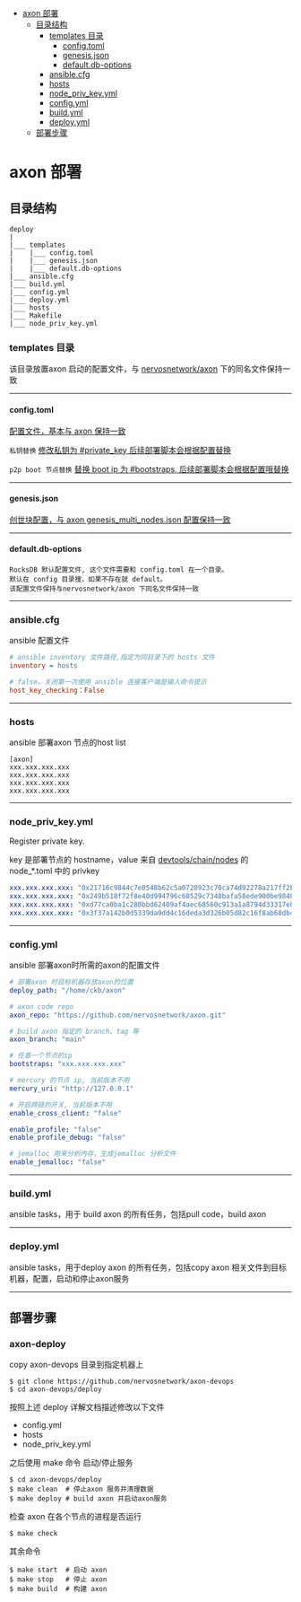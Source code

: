 
<!-- TOC -->

- [axon 部署](#axon-部署)
  - [目录结构](#目录结构)
    - [templates 目录](#templates-目录)
      - [config.toml](#config.toml)
      - [genesis.json](#genesis.json)
      - [default.db-options](#default.db-options)
    - [ansible.cfg](#ansible.cfg)
    - [hosts](#hosts)
    - [node_priv_key.yml](#node_priv_key.yml)
    - [config.yml](#config.yml)
    - [build.yml](#build.yml)
    - [deploy.yml](#deploy.yml)
  - [部署步骤](#部署步骤)

<!-- /TOC -->

<a id="markdown-axon-部署" name="axon-部署"></a>
# axon 部署

<a id="markdown-目录结构" name="目录结构"></a>
## 目录结构
```
deploy
|
|___ templates
|    |___ config.toml
|    |___ genesis.json
|    |___ default.db-options
|___ ansible.cfg
|___ build.yml
|___ config.yml
|___ deploy.yml
|___ hosts
|___ Makefile
|___ node_priv_key.yml

```

<a id="markdown-templates-目录" name="templates-目录"></a>
### templates 目录
该目录放置axon 启动的配置文件，与 [nervosnetwork/axon](https://github.com/nervosnetwork/axon/tree/main/devtools/chain) 下的同名文件保持一致

****

<a id="markdown-config.toml" name="config.toml"></a>
#### config.toml
[配置文件，基本与 axon 保持一致](https://github.com/nervosnetwork/axon/blob/main/devtools/chain/config.toml)

`私钥替换` 
[修改私钥为 #private_key 后续部署脚本会根据配置替换](https://github.com/nervosnetwork/axon-devops/blob/main/deploy/templates/config.toml#L2)

`p2p boot 节点替换` [替换 boot ip 为 #bootstraps, 后续部署脚本会根据配置哦替换](https://github.com/nervosnetwork/axon-devops/blob/main/deploy/templates/config.toml#L34)

****

<a id="markdown-genesis.json" name="genesis.json"></a>
#### genesis.json
[创世块配置，与 axon genesis_multi_nodes.json 配置保持一致](https://github.com/nervosnetwork/axon/blob/main/devtools/chain/nodes/genesis_multi_nodes.json)

****

<a id="markdown-default.db-options" name="default.db-options"></a>
#### default.db-options

```default.db-options
RocksDB 默认配置文件, 这个文件需要和 config.toml 在一个目录。
默认在 config 目录搜，如果不存在就 default。
该配置文件保持与nervosnetwork/axon 下同名文件保持一致
```
****

<a id="markdown-ansible.cfg" name="ansible.cfg"></a>
### ansible.cfg
ansible 配置文件

```ansible.cfg
# ansible inventory 文件路径,指定为同目录下的 hosts 文件
inventory = hosts

# false，关闭第一次使用 ansible 连接客户端是输入命令提示
host_key_checking：False
```
****

<a id="markdown-hosts" name="hosts"></a>
### hosts
ansible 部署axon 节点的host list

```hosts
[axon]
xxx.xxx.xxx.xxx 
xxx.xxx.xxx.xxx 
xxx.xxx.xxx.xxx
xxx.xxx.xxx.xxx
```
****

<a id="markdown-node_priv_key.yml" name="node_priv_key.yml"></a>
### node_priv_key.yml
Register private key.

key 是部署节点的 hostname，value 来自 [devtools/chain/nodes](https://github.com/nervosnetwork/axon/tree/main/devtools/chain/nodes) 的 node_*.toml 中的 privkey

```node_priv_key.yml
xxx.xxx.xxx.xxx: "0x21716c9844c7e0548b62c5a0720923c70ca74d92278a217ff2b23699d6888110"
xxx.xxx.xxx.xxx: "0x249b518f72f8e40d994796c68529c7348bafa58ede900be9840c48c7e1e38434"
xxx.xxx.xxx.xxx: "0xd77ca0ba1c280bbd62409af4aec68560c913a1a8794d33317e8344969eb43265"
xxx.xxx.xxx.xxx: "0x3f37a142b0d5339da9dd4c16deda3d326b05d82c16f8ab68db41f6774ebda1d1"
```

****

<a id="markdown-config.yml" name="config.yml"></a>
### config.yml
ansible 部署axon时所需的axon的配置文件

```config.yml
# 部署axon 时目标机器存放axon的位置
deploy_path: "/home/ckb/axon"

# axon code repo
axon_repo: "https://github.com/nervosnetwork/axon.git"

# build axon 指定的 branch、tag 等
axon_branch: "main"

# 任意一个节点的ip
bootstraps: "xxx.xxx.xxx.xxx"

# mercury 的节点 ip, 当前版本不用
mercury_uri: "http://127.0.0.1"

# 开启跨链的开关, 当前版本不用
enable_cross_client: "false"

enable_profile: "false"
enable_profile_debug: "false"

# jemalloc 用来分析内存，生成jemalloc 分析文件
enable_jemalloc: "false"
```

****

<a id="markdown-build.yml" name="build.yml"></a>
### build.yml
ansible tasks，用于 build axon 的所有任务，包括pull code，build axon
****
<a id="markdown-deploy.yml" name="deploy.yml"></a>
### deploy.yml
ansible tasks，用于deploy axon 的所有任务，包括copy axon 相关文件到目标机器，配置，启动和停止axon服务

****

<a id="markdown-部署步骤" name="部署步骤"></a>
## 部署步骤
<a id="markdown-axon-deploy" name="axon-deploy"></a>
### axon-deploy 
copy axon-devops 目录到指定机器上
```shell
$ git clone https://github.com/nervosnetwork/axon-devops
$ cd axon-devops/deploy
```

按照上述 deploy  详解文档描述修改以下文件
- config.yml
- hosts
- node_priv_key.yml

之后使用 make 命令 启动/停止服务
```shell
$ cd axon-devops/deploy
$ make clean  # 停止axon 服务并清理数据
$ make deploy # build axon 并启动axon服务
```

检查 axon 在各个节点的进程是否运行
```shell
$ make check
```

其余命令
```shell
$ make start  # 启动 axon
$ make stop   # 停止 axon
$ make build  # 构建 axon
```



